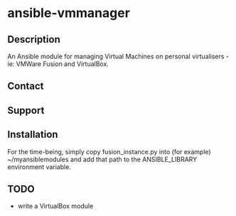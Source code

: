 ansible-vmmanager
=================

Description
-----------
An Ansible module for managing Virtual Machines on personal virtualisers - ie: VMWare Fusion and VirtualBox.

Contact
-------

Support
-------

Installation
------------
For the time-being, simply copy fusion_instance.py into (for example) ~/myansiblemodules and add that path to the ANSIBLE_LIBRARY environment variable.

TODO
----
* write a VirtualBox module
